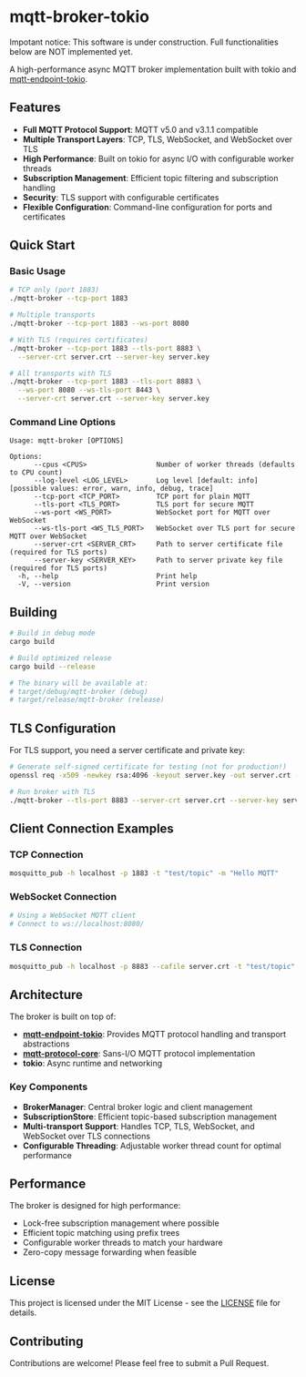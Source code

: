 # mqtt-broker-tokio

Impotant notice: This software is under construction. Full functionalities below are NOT implemented yet.

A high-performance async MQTT broker implementation built with tokio and [mqtt-endpoint-tokio](https://github.com/redboltz/mqtt-endpoint-tokio).

## Features

- **Full MQTT Protocol Support**: MQTT v5.0 and v3.1.1 compatible
- **Multiple Transport Layers**: TCP, TLS, WebSocket, and WebSocket over TLS
- **High Performance**: Built on tokio for async I/O with configurable worker threads
- **Subscription Management**: Efficient topic filtering and subscription handling
- **Security**: TLS support with configurable certificates
- **Flexible Configuration**: Command-line configuration for ports and certificates

## Quick Start

### Basic Usage

```bash
# TCP only (port 1883)
./mqtt-broker --tcp-port 1883

# Multiple transports
./mqtt-broker --tcp-port 1883 --ws-port 8080

# With TLS (requires certificates)
./mqtt-broker --tcp-port 1883 --tls-port 8883 \
  --server-crt server.crt --server-key server.key

# All transports with TLS
./mqtt-broker --tcp-port 1883 --tls-port 8883 \
  --ws-port 8080 --ws-tls-port 8443 \
  --server-crt server.crt --server-key server.key
```

### Command Line Options

```
Usage: mqtt-broker [OPTIONS]

Options:
      --cpus <CPUS>                 Number of worker threads (defaults to CPU count)
      --log-level <LOG_LEVEL>       Log level [default: info] [possible values: error, warn, info, debug, trace]
      --tcp-port <TCP_PORT>         TCP port for plain MQTT
      --tls-port <TLS_PORT>         TLS port for secure MQTT
      --ws-port <WS_PORT>           WebSocket port for MQTT over WebSocket
      --ws-tls-port <WS_TLS_PORT>   WebSocket over TLS port for secure MQTT over WebSocket
      --server-crt <SERVER_CRT>     Path to server certificate file (required for TLS ports)
      --server-key <SERVER_KEY>     Path to server private key file (required for TLS ports)
  -h, --help                        Print help
  -V, --version                     Print version
```

## Building

```bash
# Build in debug mode
cargo build

# Build optimized release
cargo build --release

# The binary will be available at:
# target/debug/mqtt-broker (debug)
# target/release/mqtt-broker (release)
```

## TLS Configuration

For TLS support, you need a server certificate and private key:

```bash
# Generate self-signed certificate for testing (not for production!)
openssl req -x509 -newkey rsa:4096 -keyout server.key -out server.crt -days 365 -nodes -subj "/CN=localhost"

# Run broker with TLS
./mqtt-broker --tls-port 8883 --server-crt server.crt --server-key server.key
```

## Client Connection Examples

### TCP Connection
```bash
mosquitto_pub -h localhost -p 1883 -t "test/topic" -m "Hello MQTT"
```

### WebSocket Connection
```bash
# Using a WebSocket MQTT client
# Connect to ws://localhost:8080/
```

### TLS Connection
```bash
mosquitto_pub -h localhost -p 8883 --cafile server.crt -t "test/topic" -m "Hello Secure MQTT"
```

## Architecture

The broker is built on top of:
- **[mqtt-endpoint-tokio](https://github.com/redboltz/mqtt-endpoint-tokio)**: Provides MQTT protocol handling and transport abstractions
- **[mqtt-protocol-core](https://github.com/redboltz/mqtt-protocol-core)**: Sans-I/O MQTT protocol implementation
- **tokio**: Async runtime and networking

### Key Components

- **BrokerManager**: Central broker logic and client management
- **SubscriptionStore**: Efficient topic-based subscription management
- **Multi-transport Support**: Handles TCP, TLS, WebSocket, and WebSocket over TLS connections
- **Configurable Threading**: Adjustable worker thread count for optimal performance

## Performance

The broker is designed for high performance:
- Lock-free subscription management where possible
- Efficient topic matching using prefix trees
- Configurable worker threads to match your hardware
- Zero-copy message forwarding when feasible

## License

This project is licensed under the MIT License - see the [LICENSE](LICENSE) file for details.

## Contributing

Contributions are welcome! Please feel free to submit a Pull Request.

